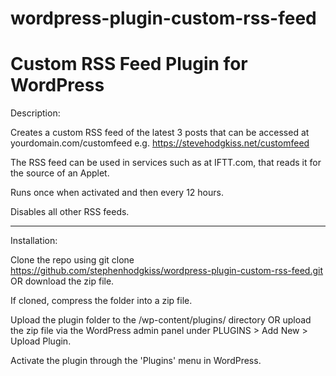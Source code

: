 # wordpress-plugin-custom-rss-feed

# Custom RSS Feed Plugin for WordPress

Description:

Creates a custom RSS feed of the latest 3 posts that can be accessed at yourdomain.com/customfeed e.g. https://stevehodgkiss.net/customfeed

The RSS feed can be used in services such as at IFTT.com, that reads it for the source of an Applet.

Runs once when activated and then every 12 hours.

Disables all other RSS feeds.

---------------

Installation:

Clone the repo using git clone https://github.com/stephenhodgkiss/wordpress-plugin-custom-rss-feed.git OR download the zip file.

If cloned, compress the folder into a zip file.

Upload the plugin folder to the /wp-content/plugins/ directory OR upload the zip file via the WordPress admin panel under PLUGINS > Add New > Upload Plugin.

Activate the plugin through the 'Plugins' menu in WordPress.

